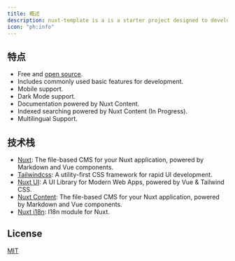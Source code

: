 ```yaml
---
title: 概述
description: nuxt-template is a is a starter project designed to development with the Nuxt 3 framework.
icon: "ph:info"
---
```


## 特点

- Free and [open source](https://github.com/jyoketsu/nuxt-template).
- Includes commonly used basic features for development.
- Mobile support.
- Dark Mode support.
- Documentation powered by Nuxt Content.
- Indexed searching powered by Nuxt Content (In Progress).
- Multilingual Support.

## 技术栈

- [Nuxt](https://content.nuxt.com/): The file-based CMS for your Nuxt application, powered by Markdown and Vue components.
- [Tailwindcss](https://tailwindcss.com/): A utility-first CSS framework for rapid UI development.
- [Nuxt UI](https://ui.nuxt.com/): A UI Library for Modern Web Apps, powered by Vue & Tailwind CSS.
- [Nuxt Content](https://content.nuxt.com/): The file-based CMS for your Nuxt application, powered by Markdown and Vue components.
- [Nuxt i18n](https://i18n.nuxtjs.org/): I18n module for Nuxt.

## License

[MIT](https://choosealicense.com/licenses/mit/)

